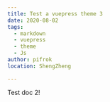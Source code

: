 ```yaml
---
title: Test a vuepress theme 3
date: 2020-08-02
tags: 
  - markdown
  - vuepress
  - theme
  - Js
author: pifrok
location: ShengZheng  

---
```


Test doc 2!

